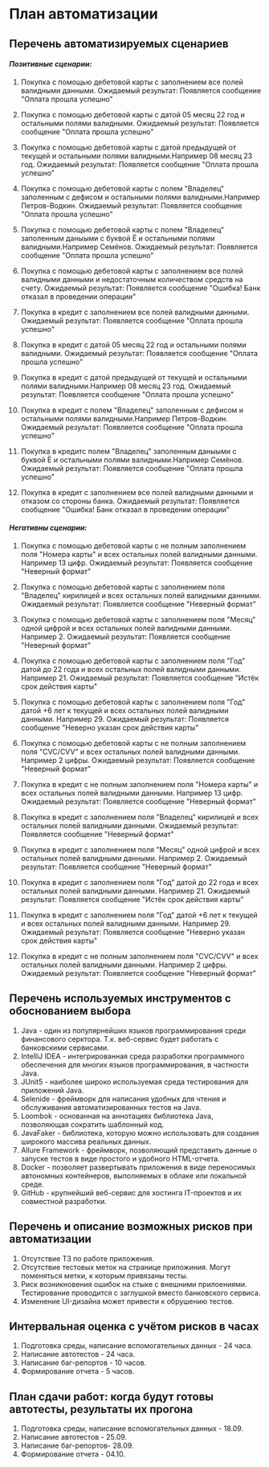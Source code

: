 # __План автоматизации__

##  Перечень автоматизируемых сценариев

#### *Позитивные сценарии:*
1. Покупка с помощью дебетовой карты с заполнением все полей валидными данными.
   Ожидаемый результат: Появляется сообщение "Оплата прошла успешно"
2. Покупка с помощью дебетовой карты с датой 05 месяц 22 год и остальными полями валидными.
   Ожидаемый результат: Появляется сообщение "Оплата прошла успешно"
3. Покупка с помощью дебетовой карты с датой предыдущей от текущей и остальными полями валидными.Например 08 месяц 23 год.
   Ожидаемый результат: Появляется сообщение "Оплата прошла успешно"
4. Покупка с помощью дебетовой карты с полем "Владелец" заполенным с дефисом и остальными полями валидными.Например Петров-Водкин.
   Ожидаемый результат: Появляется сообщение "Оплата прошла успешно"
5. Покупка с помощью дебетовой карты с полем "Владелец" заполенным даныыми с буквой Ё и остальными полями валидными.Например Семёнов.
   Ожидаемый результат: Появляется сообщение "Оплата прошла успешно"
6. Покупка с помощью дебетовой карты с заполнением все полей валидными данными и недостаточным количеством средств на счету.
   Ожидаемый результат: Появляется сообщение "Ошибка! Банк отказал в проведении операции"


7. Покупка в кредит с заполнением все полей валидными данными.
   Ожидаемый результат: Появляется сообщение "Оплата прошла успешно"
8. Покупка в кредит с датой 05 месяц 22 год и остальными полями валидными.
   Ожидаемый результат: Появляется сообщение "Оплата прошла успешно"
9. Покупка в кредит с датой предыдущей от текущей и остальными полями валидными.Например 08 месяц 23 год.
   Ожидаемый результат: Появляется сообщение "Оплата прошла успешно"
10. Покупка в кредит с полем "Владелец" заполенным с дефисом и остальными полями валидными.Например Петров-Водкин.
    Ожидаемый результат: Появляется сообщение "Оплата прошла успешно"
11. Покупка в кредитс полем "Владелец" заполенным даныыми с буквой Ё и остальными полями валидными.Например Семёнов.
    Ожидаемый результат: Появляется сообщение "Оплата прошла успешно"
12. Покупка в кредит с заполнением все полей валидными данными и отказом со стороны банка.
    Ожидаемый результат: Появляется сообщение "Ошибка! Банк отказал в проведении операции"

#### *Негативны сценарии:*
1. Покупка с помощью дебетовой карты с не полным заполнением поля "Номера карты" и всех остальных полей валидными данными. Например 13 цифр. 
   Ожидаемый результат: Появляется сообщение "Неверный формат"
2. Покупка с помощью дебетовой карты с заполнением поля "Владелец" кирилицей и всех остальных полей валидными данными.
   Ожидаемый результат: Появляется сообщение "Неверный формат"
3. Покупка с помощью дебетовой карты с заполнением поля "Месяц" одной цифрой и всех остальных полей валидными данными. Например 2.
   Ожидаемый результат: Появляется сообщение "Неверный формат"
4. Покупка с помощью дебетовой карты с заполнением поля "Год" датой до 22 года и всех остальных полей валидными данными. Например 21.
   Ожидаемый результат: Появляется сообщение "Истёк срок действия карты"
5. Покупка с помощью дебетовой карты с заполнением поля "Год" датой +6 лет к текущей и всех остальных полей валидными данными. Например 29.
   Ожидаемый результат: Появляется сообщение "Неверно указан срок действия карты"
6. Покупка с помощью дебетовой карты с не полным заполнением поля "CVC/CVV" и всех остальных полей валидными данными. Например 2 цифры.
   Ожидаемый результат: Появляется сообщение "Неверный формат"


7. Покупка в кредит с не полным заполнением поля "Номера карты" и всех остальных полей валидными данными. Например 13 цифр.
   Ожидаемый результат: Появляется сообщение "Неверный формат"
8. Покупка в кредит с заполнением поля "Владелец" кирилицей и всех остальных полей валидными данными.
   Ожидаемый результат: Появляется сообщение "Неверный формат"
9. Покупка в кредит с заполнением поля "Месяц" одной цифрой и всех остальных полей валидными данными. Например 2.
   Ожидаемый результат: Появляется сообщение "Неверный формат"
10. Покупка в кредит с заполнением поля "Год" датой до 22 года и всех остальных полей валидными данными. Например 21.
   Ожидаемый результат: Появляется сообщение "Истёк срок действия карты"
11. Покупка в кредит с заполнением поля "Год" датой +6 лет к текущей и всех остальных полей валидными данными. Например 29.
   Ожидаемый результат: Появляется сообщение "Неверно указан срок действия карты"
12. Покупка в кредит с не полным заполнением поля "CVC/CVV" и всех остальных полей валидными данными. Например 2 цифры.
   Ожидаемый результат: Появляется сообщение "Неверный формат"


##  Перечень используемых инструментов с обоснованием выбора
1. Java - один из популярнейших языков программирования среди финансового серктора. Т.к. веб-сервис будет работать с банковскими сервисами.
2. IntelliJ IDEA -  интегрированная среда разработки программного обеспечения для многих языков программирования, в частности Java.
3. JUnit5 -  наиболее широко используемая среда тестирования для приложений Java.
4. Selenide - фреймворк для написания удобных для чтения и обслуживания автоматизированных тестов на Java.
5. Loombok - основанная на аннотациях библиотека Java, позволяющая сократить шаблонный код.
6. JavaFaker - библиотека, которую можно использовать для создания широкого массива реальных данных.
7. Allure Framework - фреймворк, позволяющий представить данные о запуске тестов в виде простого и удобного HTML-отчета.
8. Docker - позволяет развертывать приложения в виде переносимых автономных контейнеров, выполняемых в облаке или локальной среде.
9. GitHub -  крупнейший веб-сервис для хостинга IT-проектов и их совместной разработки.

##  Перечень и описание возможных рисков при автоматизации
1. Отсутствие ТЗ по работе приложения.
2. Отсутствие тестовых меток на странице приложиния. Могут поменяться метки, к которым привязаны тесты.
3. Риск возникновения ошибок на стыке с внешними прилоениями. Тестирование проводится с заглушкой вместо банковского сервиса.
4. Изменение UI-дизайна может привести к обрушению тестов.

##  Интервальная оценка с учётом рисков в часах
1. Подготовка среды, написание вспомогательных данных - 24 часа.
2. Написание автотестов - 24 часа.
3. Написание баг-репортов - 10 часов.
4. Формирование отчета - 5 часов.


##  План сдачи работ: когда будут готовы автотесты, результаты их прогона
1. Подготовка среды, написание вспомогательных данных - 18.09.
2. Написание автотестов - 25.09.
3. Написание баг-репортов- 28.09.
4. Формирование отчета - 04.10.


